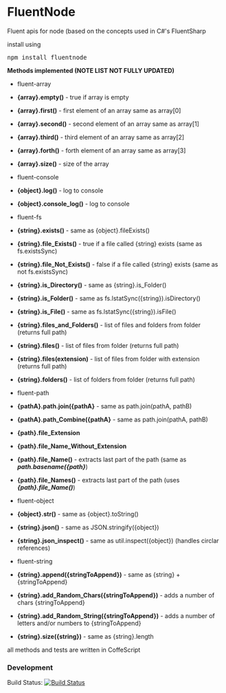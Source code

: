 FluentNode
==========

Fluent apis for node (based on the concepts used in C#'s FluentSharp

install using
<pre>npm install fluentnode</pre>

**Methods implemented (NOTE LIST NOT FULLY UPDATED)**

* fluent-array
 * **{array}.empty()**  - true if array is empty
 * **{array}.first()**  - first element of an array same as array[0]
 * **{array}.second()** - second element of an array same as array[1]
 * **{array}.third()**  - third element of an array same as array[2]
 * **{array}.forth()**  - forth element of an array same as array[3]
 * **{array}.size()**   - size  of the array

* fluent-console
 * **{object}.log()**          - log to console
 * **{object}.console_log()**  - log to console

* fluent-fs
 * **{string}.exists()**            - same as {object}.fileExists()
 * **{string}.file_Exists()**       - true if a file called {string} exists (same as fs.existsSync)
 * **{string}.file_Not_Exists()**   - false if a file called {string} exists (same as not fs.existsSync)
 * **{string}.is_Directory()**      - same as {string}.is_Folder()
 * **{string}.is_Folder()**         - same as fs.lstatSync({string}).isDirectory()
 * **{string}.is_File()**           - same as fs.lstatSync({string}).isFile()
 * **{string}.files_and_Folders()** - list of files and folders from folder (returns full path)
 * **{string}.files()**             - list of files from folder (returns full path)
 * **{string}.files(extension)**    - list of files from folder with extension (returns full path)
 * **{string}.folders()**           - list of folders from folder (returns full path)


* fluent-path
 * **{pathA}.path.join({pathA}**   - same as path.join(pathA, pathB)
 * **{pathA}.path_Combine({pathA}** - same as path.join(pathA, pathB)
 * **{path}.file_Extension**
 * **{path}.file_Name_Without_Extension**
 * **{path}.file_Name()** - extracts last part of the path (same as ***path.basename({path}***)
 * **{path}.file_Names()** - extracts last part of the path (uses ***{path}.file_Name()***)

* fluent-object
 * **{object}.str()**          - same as {object}.toString()
 * **{string}.json()**         - same as JSON.stringify({object})
 * **{string}.json_inspect()** - same as util.inspect({object})   (handles circlar references)
 
 * fluent-string
 * **{string}.append({stringToAppend})**              - same as {string} + {stringToAppend}
 * **{string}.add_Random_Chars({stringToAppend})**    - adds a number of chars {stringToAppend}
 * **{string}.add_Random_String({stringToAppend})**   - adds a number of letters and/or numbers to {stringToAppend}
 * **{string}.size({string})**                        - same as {string}.length

all methods and tests are written in CoffeScript

### Development

Build Status: [![Build Status](https://travis-ci.org/o2platform/FluentNode.svg?branch=master)](https://travis-ci.org/o2platform/FluentNode)
